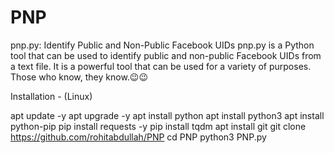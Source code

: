 # PNP
pnp.py: Identify Public and Non-Public Facebook UIDs  pnp.py is a Python tool that can be used to identify public and non-public Facebook UIDs from a text file. It is a powerful tool that can be used for a variety of purposes. Those who know, they know.😉😉





Installation - (Linux)

apt update -y
apt upgrade -y
apt install python 
apt install python3
apt install python-pip
pip install requests -y
pip install tqdm
apt install git
git clone https://github.com/rohitabdullah/PNP
cd PNP
python3 PNP.py

